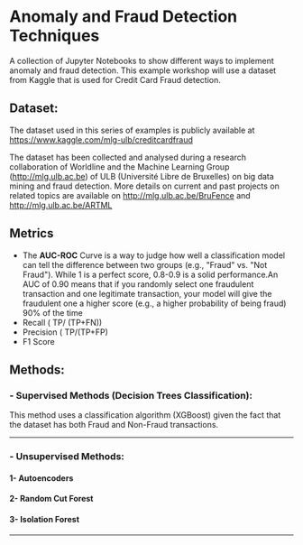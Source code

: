 # Anomaly and Fraud Detection Techniques

A collection of Jupyter Notebooks to show different ways to implement anomaly and fraud detection. This example workshop will use a dataset from Kaggle that is used for Credit Card Fraud detection. 

## Dataset:

The dataset used in this series of examples is publicly available at https://www.kaggle.com/mlg-ulb/creditcardfraud

The dataset has been collected and analysed during a research collaboration of Worldline and the Machine Learning Group (http://mlg.ulb.ac.be) of ULB (Université Libre de Bruxelles) on big data mining and fraud detection. More details on current and past projects on related topics are available on http://mlg.ulb.ac.be/BruFence and http://mlg.ulb.ac.be/ARTML

## Metrics
- The **AUC-ROC** Curve is a way to judge how well a classification model can tell the difference between two groups (e.g., "Fraud" vs. "Not Fraud"). While 1 is a perfect score, 0.8-0.9 is a solid performance.An AUC of 0.90 means that if you randomly select one fraudulent transaction and one legitimate transaction, your model will give the fraudulent one a higher score (e.g., a higher probability of being fraud) 90% of the time
- Recall ( TP/ (TP+FN))
- Precision ( TP/(TP+FP)
- F1 Score 

## Methods:

### - Supervised Methods (Decision Trees Classification):

This method uses a classification algorithm (XGBoost) given the fact that the dataset has both Fraud and Non-Fraud transactions.

-------------------


### - Unsupervised Methods:

#### 1- Autoencoders
#### 2- Random Cut Forest
#### 3- Isolation Forest


-------------------
